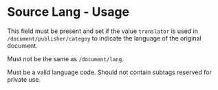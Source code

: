 # Source Lang - Usage

This field must be present and set if the value `translator` is used in `/document/publisher/categoy` to indicate the language of the original document.

Must not be the same as `/document/lang`.

Must be a valid language code.
Should not contain subtags reserved for private use.
